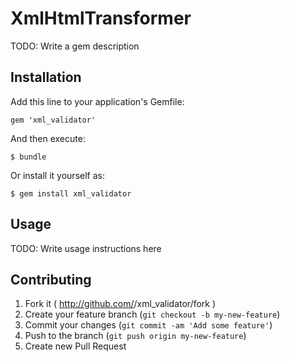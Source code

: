 # XmlHtmlTransformer

TODO: Write a gem description

## Installation

Add this line to your application's Gemfile:

    gem 'xml_validator'

And then execute:

    $ bundle

Or install it yourself as:

    $ gem install xml_validator

## Usage

TODO: Write usage instructions here

## Contributing

1. Fork it ( http://github.com/<my-github-username>/xml_validator/fork )
2. Create your feature branch (`git checkout -b my-new-feature`)
3. Commit your changes (`git commit -am 'Add some feature'`)
4. Push to the branch (`git push origin my-new-feature`)
5. Create new Pull Request
